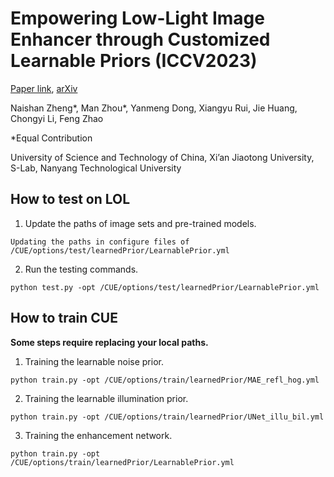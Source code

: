 # Empowering Low-Light Image Enhancer through Customized Learnable Priors (ICCV2023)
[Paper link](https://openaccess.thecvf.com/content/ICCV2023/papers/Zheng_Empowering_Low-Light_Image_Enhancer_through_Customized_Learnable_Priors_ICCV_2023_paper.pdf), [arXiv](https://arxiv.org/pdf/2309.01958.pdf)

Naishan Zheng*, Man Zhou*, Yanmeng Dong, Xiangyu Rui, Jie Huang, Chongyi Li, Feng Zhao

*Equal Contribution

University of Science and Technology of China, Xi’an Jiaotong University, S-Lab, Nanyang Technological University   


## How to test on LOL

1. Update the paths of image sets and pre-trained models.
 ```
Updating the paths in configure files of /CUE/options/test/learnedPrior/LearnablePrior.yml
```

2. Run the testing commands.
 ```
python test.py -opt /CUE/options/test/learnedPrior/LearnablePrior.yml
```

## How to train CUE

**Some steps require replacing your local paths.**

1. Training the learnable noise prior.
```
python train.py -opt /CUE/options/train/learnedPrior/MAE_refl_hog.yml
```

2. Training the learnable illumination prior.
```
python train.py -opt /CUE/options/train/learnedPrior/UNet_illu_bil.yml
```

3. Training the enhancement network.
```
python train.py -opt /CUE/options/train/learnedPrior/LearnablePrior.yml
```
